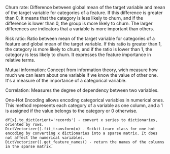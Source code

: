 

 Churn rate: Difference between global mean of the target variable and mean of the target variable for categories of a feature. If this difference is greater than 0, it means that the category is less likely to churn, and if the difference is lower than 0, the group is more likely to churn. The larger differences are indicators that a variable is more important than others.
 
 Risk ratio: Ratio between mean of the target variable for categories of a feature and global mean of the target variable. If this ratio is greater than 1, the category is more likely to churn, and if the ratio is lower than 1, the category is less likely to churn. It expresses the feature importance in relative terms.

 Mutual information: Concept from information theory, wich measure how much we can learn about one variable if we know the value of other one. It's a measure of the importance of a categorical variable.

 Correlation: Measures the degree of dependency between two variables.

 One-Hot Encoding allows encoding categorical variables in numerical ones. This method represents each category of a variable as one column, and a 1 is assigned if the value belongs to the category or 0 otherwise.


    df[x].to_dict(orient='records') - convert x series to dictionaries, oriented by rows.
    DictVectorizer().fit_transform(x) - Scikit-Learn class for one-hot encoding by converting x dictionaries into a sparse matrix. It does not affect the numerical variables.
    DictVectorizer().get_feature_names() - return the names of the columns in the sparse matrix.

